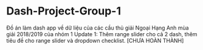 # Dash-Project-Group-1
Đồ án làm dash app về dữ liệu của các cầu thủ giải Ngoại Hạng Anh mùa giải 2018/2019 của nhóm 1
Update 1: Thêm range slider cho cả 2 dash, thêm tiêu đề cho range slider và dropdown checklist. [CHƯA HOÀN THÀNH]
